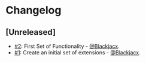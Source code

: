 # Changelog

## [Unreleased]
* [#2](https://github.com/Blackjacx/Source/pull/2): First Set of Functionality - [@Blackjacx](https://github.com/blackjacx).
* [#1](https://github.com/Blackjacx/Source/pull/1): Create an initial set of extensions - [@Blackjacx](https://github.com/blackjacx).